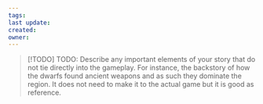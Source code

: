 ```yaml
---
tags: 
last update: 
created: 
owner:
---
```

>[!TODO] TODO:
>Describe any important elements of your story that do not tie directly into the gameplay. For instance, the backstory of how the dwarfs found ancient weapons and as such they dominate the region. It does not need to make it to the actual game but it is good as reference.

